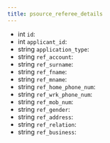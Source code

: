 ```yaml
---
title: psource_referee_details  
---
```


- int `id`:
- int `applicant_id`:
- string `application_type`:
- string `ref_account`:
- string `ref_surname`:
- string `ref_fname`:
- string `ref_mname`:
- string `ref_home_phone_num`:
- string `ref_wrk_phone_num`:
- string `ref_mob_num`:
- string `ref_gender`:
- string `ref_address`:
- string `ref_relation`:
- string `ref_business`:
